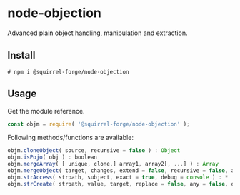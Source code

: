 # node-objection

Advanced plain object handling, manipulation and extraction.

## Install

```
# npm i @squirrel-forge/node-objection
```

## Usage

Get the module reference.
```javascript
const objm = require( '@squirrel-forge/node-objection' );
```

Following methods/functions are available:
```javascript
objm.cloneObject( source, recursive = false ) : Object
objm.isPojo( obj ) : boolean
objm.mergeArray( [ unique, clone,] array1, array2[, ...] ) : Array
objm.mergeObject( target, changes, extend = false, recursive = false, arrayClone = false, noArray = false ) : Object
objm.strAccess( strpath, subject, exact = true, debug = console ) : *
objm.strCreate( strpath, value, target, replace = false, any = false, debug = console ) : Object
```
